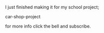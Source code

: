 I just finished making it for my school project;

car-shop-project

for more info click the bell and subscribe.
